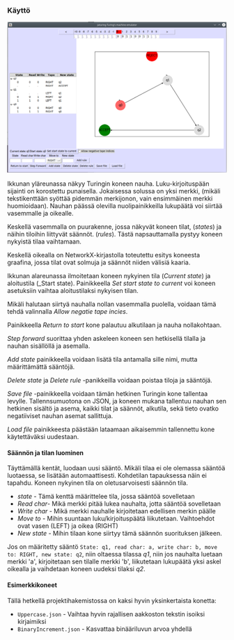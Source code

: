 
### Käyttö

![Kuvakaappaus](https://github.com/jatufin/ot-harjoitustyo/blob/master/dokumentaatio/kuvakaappaus.png)

Ikkunan yläreunassa näkyy Turingin koneen nauha. Luku-kirjoituspään sijainti on korostettu punaisella.
Jokaisessa solussa on yksi merkki, (mikäli tekstikenttään syöttää pidemmän merkijonon, vain ensimmäinen merkki huomioidaan). Nauhan päässä olevilla nuolipainikkeilla lukupäätä voi siirtää vasemmalle ja oikealle.

Keskellä vasemmalla on puurakenne, jossa näkyvät koneen tilat, (_states_) ja näihin tiloihin liittyvät säännöt. (_rules_). Tästä napsauttamalla pystyy koneen nykyistä tilaa vaihtamaan.

Keskellä oikealla on NetworkX-kirjastolla toteutettu esitys koneesta graafina, jossa tilat ovat solmuja ja säännöt niiden välisiä kaaria.

Ikkunan alareunassa ilmoitetaan koneen nykyinen tila (_Current state_) ja aloitustila (_Start state). Painikkeella _Set start state to current_ voi koneen asetuksiin vaihtaa aloitustilaksi nykyisen tilan.

Mikäli halutaan siirtyä nauhalla nollan vasemmalla puolella, voidaan tämä tehdä valinnalla _Allow negatie tape incies_.

Painikkeella _Return to start_ kone palautuu alkutilaan ja nauha nollakohtaan.

_Step forward_ suorittaa yhden askeleen koneen sen hetkisellä tilalla ja nauhan sisällöllä ja asemalla.

_Add state_ painikkeella voidaan lisätä tila antamalla sille nimi, mutta määrittämättä sääntöjä.

_Delete state_ ja _Delete rule_ -panikkeilla voidaan poistaa tiloja ja sääntöjä.

_Save file_ -painikkeella voidaan tämän hetkinen Turingin kone tallentaa levylle. Tallennsumuotona on JSON, ja koneen mukana tallentuu nauhan sen hetkinen sisältö ja asema, kaikki tilat ja säännöt, alkutila, sekä tieto ovatko negatiiviset nauhan asemat sallittuja.

_Load file_ painikkeesta päästään lataamaan aikaisemmin tallennettu kone käytettäväksi uudestaan.

#### Säännön ja tilan luominen

Täyttämällä kentät, luodaan uusi sääntö. Mikäli tilaa ei ole olemassa sääntöä luotaessa, se lisätään automaattisesti. Kohdetilan tapauksessa näin ei tapahdu. Koneen nykyinen tila on oletusarvoisesti säännön tila.

* _state_ - Tämä kenttä määrittelee tila, jossa sääntöä sovelletaan
* _Read char_- Mikä merkki pitää lukea nauhalta, jotta sääntöä sovelletaan
* _Write char_ - Mikä merkki nauhalle kirjoitetaan edellisen merkin päälle
* _Move to_ - Mihin suuntaan luku/kirjoituspäätä liikutetaan. Vaihtoehdot ovat vasen (LEFT) ja oikea (RIGHT)
* _New state_ - Mihin tilaan kone siirtyy tämä säännön suorituksen jälkeen.

Jos on määritetty sääntö ```State: q1, read char: a, write char: b, move to: RIGHT, new state: q2```, niin oltaessa tilassa _q1_, niin jos nauhalta luetaan merkki 'a', kirjoitetaan sen tilalle merkki 'b', liikutetaan lukupäätä yksi askel oikealla ja vaihdetaan koneen uudeksi tilaksi _q2_.

#### Esimerkkikoneet

Tällä hetkellä projektihakemistossa on kaksi hyvin yksinkertaista konetta:

* ```Uppercase.json``` - Vaihtaa hyvin rajallisen aakkoston tekstin isoiksi kirjaimiksi
* ```BinaryIncrement.json``` - Kasvattaa binääriluvun arvoa yhdellä
